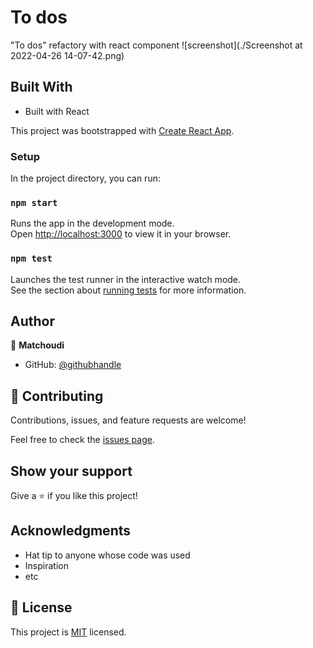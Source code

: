 # To dos
"To dos"  refactory with react component 
![screenshot](./Screenshot at 2022-04-26 14-07-42.png)

## Built With

- Built with React

This project was bootstrapped with [Create React App](https://github.com/facebook/create-react-app).

### Setup

In the project directory, you can run:

### `npm start`

Runs the app in the development mode.\
Open [http://localhost:3000](http://localhost:3000) to view it in your browser.


### `npm test`

Launches the test runner in the interactive watch mode.\
See the section about [running tests](https://facebook.github.io/create-react-app/docs/running-tests) for more information.

## Author

👤 **Matchoudi**

- GitHub: [@githubhandle](https://github.com/LionRouge1)


## 🤝 Contributing

Contributions, issues, and feature requests are welcome!

Feel free to check the [issues page](../../issues/).

## Show your support

Give a ⭐️ if you like this project!

## Acknowledgments

- Hat tip to anyone whose code was used
- Inspiration
- etc

## 📝 License

This project is [MIT](./MIT.md) licensed.
